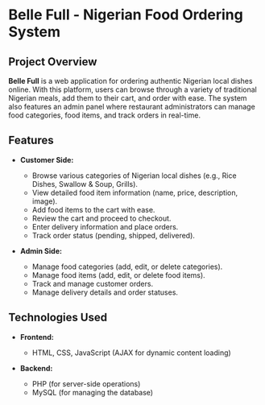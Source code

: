 # Belle Full - Nigerian Food Ordering System

## Project Overview
**Belle Full** is a web application for ordering authentic Nigerian local dishes online. With this platform, users can browse through a variety of traditional Nigerian meals, add them to their cart, and order with ease. The system also features an admin panel where restaurant administrators can manage food categories, food items, and track orders in real-time.

## Features
- **Customer Side:**
  - Browse various categories of Nigerian local dishes (e.g., Rice Dishes, Swallow & Soup, Grills).
  - View detailed food item information (name, price, description, image).
  - Add food items to the cart with ease.
  - Review the cart and proceed to checkout.
  - Enter delivery information and place orders.
  - Track order status (pending, shipped, delivered).

- **Admin Side:**
  - Manage food categories (add, edit, or delete categories).
  - Manage food items (add, edit, or delete food items).
  - Track and manage customer orders.
  - Manage delivery details and order statuses.

## Technologies Used
- **Frontend:**
  - HTML, CSS, JavaScript (AJAX for dynamic content loading)
  
- **Backend:**
  - PHP (for server-side operations)
  - MySQL (for managing the database)
  


